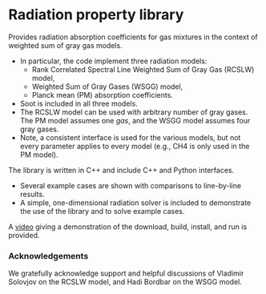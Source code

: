# Radiation property library

Provides radiation absorption coefficients for gas mixtures in the context of weighted sum of gray gas models. 
* In particular, the code implement three radiation models:
    * Rank Correlated Spectral Line Weighted Sum of Gray Gas (RCSLW) model,
    * Weighted Sum of Gray Gases (WSGG) model,
    * Planck mean (PM) absorption coefficients.
* Soot is included in all three models.
* The RCSLW model can be used with arbitrary number of gray gases. The PM model assumes one *gas*, and the WSGG model assumes four gray gases.
* Note, a consistent interface is used for the various models, but not every parameter applies to every model (e.g., CH4 is only used in the PM model).

The library is written in C++ and include C++ and Python interfaces. 
* Several example cases are shown with comparisons to line-by-line results.
* A simple, one-dimensional radiation solver is included to demonstrate the use of the library and to solve example cases.

A [video](https://youtu.be/eFYMa5AVobI) giving a demonstration of the download, build, install, and run is provided.

### Acknowledgements
We gratefully acknowledge support and helpful discussions of Vladimir
Solovjov on the RCSLW model, and Hadi Bordbar on the WSGG model.
